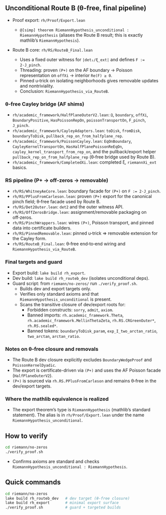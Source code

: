 ## Unconditional Route B (θ‑free, final pipeline)

- Proof export: `rh/Proof/Export.lean`
  - `@[simp] theorem RiemannHypothesis_unconditional : RiemannHypothesis`
    (aliases the Route B result; this is exactly mathlib’s `RiemannHypothesis`).

- Route B core: `rh/RS/RouteB_Final.lean`
  - Uses a fixed outer witness for `|det₂/ξ_ext|` and defines `F := 2·J_pinch`.
  - Threading: proven `(P+)` on the AF boundary → Poisson representation on `offXi` → interior `Re(F) ≥ 0`.
  - Pinned u‑trick on isolating neighborhoods gives removable updates and nontriviality.
  - Conclusion: `RiemannHypothesis_via_RouteB`.

### θ‑free Cayley bridge (AF shims)

- `rh/academic_framework/HalfPlaneOuterV2.lean`: `Ω`, `boundary`, `offXi`, `BoundaryPositive`,
  `HasPoissonRepOn`, `poissonTransportOn`, `F_pinch`, `J_pinch`.
- `rh/academic_framework/CayleyAdapters.lean`: `toDisk`, `fromDisk`, `boundaryToDisk`,
  `pullback_rep_on_from_halfplane_rep`.
- `rh/academic_framework/PoissonCayley.lean`: `EqOnBoundary`, `CayleyKernelTransportOn`,
  `HasHalfPlanePoissonReEqOn`, `cayley_kernel_transport_from_rep_on`, and the
  pullback/export helper `pullback_rep_on_from_halfplane_rep` (θ‑free bridge used by Route B).
- `rh/academic_framework/CompletedXi.lean`: completed ξ, `riemannXi_ext` basics.

### RS pipeline (P+ → off‑zeros → removable)

- `rh/RS/WhitneyAeCore.lean`: boundary facade for `(P+)` on `F := 2·J_pinch`.
- `rh/RS/PPlusFromCarleson.lean`: proven `(P+)` export for the canonical pinch field; θ‑free facade used by Route B.
- `rh/RS/Det2Outer.lean`: `det2` and the outer witness API.
- `rh/RS/OffZerosBridge.lean`: assignment/removable packaging on off‑zeros.
- `rh/RS/PinchWrappers.lean`: wires `(P+)`, Poisson transport, and pinned data into certificate builders.
- `rh/RS/PinnedRemovable.lean`: pinned u‑trick ⇒ removable extension for the Cayley form.
- `rh/RS/RouteB_Final.lean`: θ‑free end‑to‑end wiring and `RiemannHypothesis_via_RouteB`.

### Final targets and guard

- Export build: `lake build rh_export`.
- Dev build: `lake build rh_routeb_dev` (isolates unconditional deps).
- Guard script: from `riemann/no-zeros/` run `./verify_proof.sh`.
  - Builds dev and export targets only.
  - Verifies only standard axioms and that `RiemannHypothesis_unconditional` is present.
  - Scans the transitive closure of dev/export roots for:
    - Forbidden constructs: `sorry`, `admit`, `axiom`.
    - Banned imports: `rh.academic_framework.Theta`, `rh.academic_framework.MellinThetaZeta`,
      `rh.RS.CRGreenOuter*`, `rh.RS.sealed*`.
    - Banned tokens: `boundaryToDisk_param`, `exp_I_two_arctan_ratio`, `two_arctan`, `arctan_ratio`.

### Notes on θ‑free closure and removals

- The Route B dev closure explicitly excludes `BoundaryWedgeProof` and `PoissonKernelDyadic`.
- The export is certificate-driven via `(P+)` and uses the AF Poisson facade (`HalfPlaneOuterV2`).
- `(P+)` is sourced via `rh.RS.PPlusFromCarleson` and remains θ‑free in the dev/export targets.

### Where the mathlib equivalence is realized

- The export theorem’s type is `RiemannHypothesis` (mathlib’s standard statement). The
  alias is in `rh/Proof/Export.lean` under the name `RiemannHypothesis_unconditional`.

## How to verify

```bash
cd riemann/no-zeros
./verify_proof.sh
```

- Confirms axioms are standard and checks `RiemannHypothesis_unconditional : RiemannHypothesis`.

## Quick commands

```bash
cd riemann/no-zeros
lake build rh_routeb_dev   # dev target (θ‑free closure)
lake build rh_export       # minimal export surface
./verify_proof.sh          # guard + targeted builds
```


